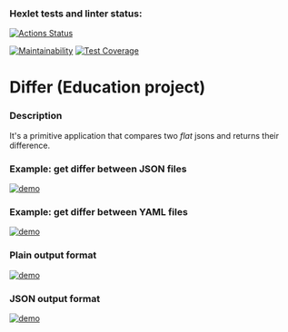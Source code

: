 ### Hexlet tests and linter status:
[![Actions Status](https://github.com/RedGradient/java-project-71/workflows/hexlet-check/badge.svg)](https://github.com/RedGradient/java-project-71/actions)  

[![Maintainability](https://api.codeclimate.com/v1/badges/e581639bb4d1ad189640/maintainability)](https://codeclimate.com/github/RedGradient/java-project-71/maintainability)
[![Test Coverage](https://api.codeclimate.com/v1/badges/e581639bb4d1ad189640/test_coverage)](https://codeclimate.com/github/RedGradient/java-project-71/test_coverage)

# Differ (Education project)

### Description
It's a primitive application that compares two *flat* jsons and returns their difference.

### Example: get differ between JSON files
[![demo](https://asciinema.org/a/PCJyADVCdkDp7hemmVtn3eNLJ.svg)](https://asciinema.org/a/PCJyADVCdkDp7hemmVtn3eNLJ)

### Example: get differ between YAML files
[![demo](https://asciinema.org/a/IwgjmKKhVmBpUTRwLng4WZRs2.svg)](https://asciinema.org/a/IwgjmKKhVmBpUTRwLng4WZRs2)

### Plain output format
[![demo](https://asciinema.org/a/W068sGCYaG4c0ZqzNEm7njA6j.svg)](https://asciinema.org/a/W068sGCYaG4c0ZqzNEm7njA6j)

### JSON output format
[![demo](https://asciinema.org/a/EMYUVkQ48EBR7ZD8KqgkgJ15L.svg)](https://asciinema.org/a/EMYUVkQ48EBR7ZD8KqgkgJ15L)
